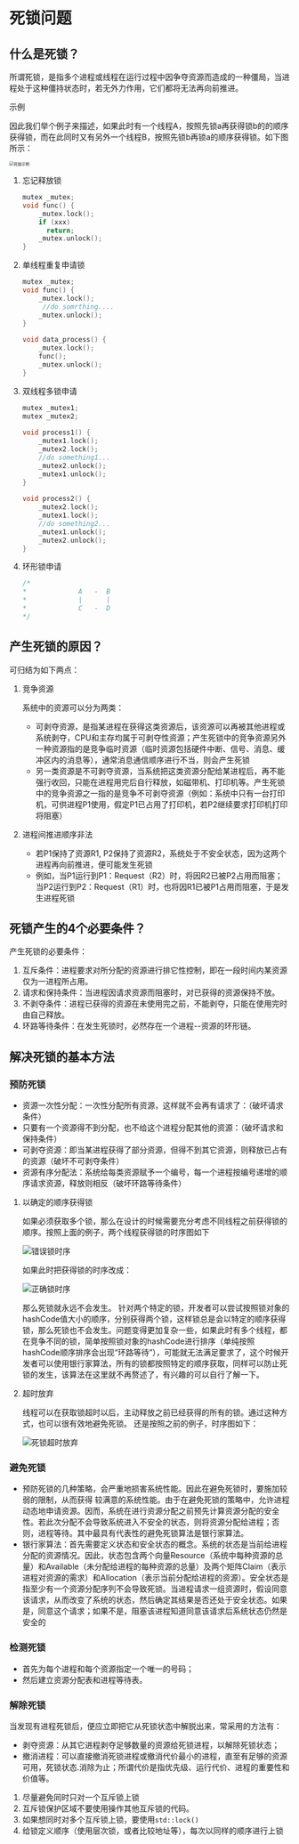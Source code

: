 # 死锁问题

## 什么是死锁？

所谓死锁，是指多个进程或线程在运行过程中因争夺资源而造成的一种僵局，当进程处于这种僵持状态时，若无外力作用，它们都将无法再向前推进。

示例

因此我们举个例子来描述，如果此时有一个线程A，按照先锁a再获得锁b的的顺序获得锁，而在此同时又有另外一个线程B，按照先锁b再锁a的顺序获得锁。如下图所示：

<img src="../pic/死锁示例.png" alt="死锁示例" style="zoom:50%;" />

1. 忘记释放锁

    ```c++
    mutex _mutex;
    void func() {
    	_mutex.lock();
    	if (xxx)
    	  return;
    	_mutex.unlock();
    }
    ```

    

2. 单线程重复申请锁

    ```c++
    mutex _mutex;
    void func() {
    	_mutex.lock();
    	 //do somrthing....
    	_mutex.unlock();
    }
     
    void data_process() {
    	_mutex.lock();
    	func();
    	_mutex.unlock();
    }
    ```

    

3. 双线程多锁申请

    ```c++
    mutex _mutex1;
    mutex _mutex2;
     
    void process1() {
    	_mutex1.lock();
    	_mutex2.lock();
    	//do something1...
    	_mutex2.unlock();
    	_mutex1.unlock();
    }
     
    void process2() {
    	_mutex2.lock();
    	_mutex1.lock();
    	//do something2...
    	_mutex1.unlock();
    	_mutex2.unlock();
    }
    ```

    

4. 环形锁申请

    ```c++
    /*
    *             A   -  B
    *             |      |
    *             C   -  D
    */
    ```

    

## 产生死锁的原因？

可归结为如下两点：

1. 竞争资源

    系统中的资源可以分为两类：

    - 可剥夺资源，是指某进程在获得这类资源后，该资源可以再被其他进程或系统剥夺，CPU和主存均属于可剥夺性资源；产生死锁中的竞争资源另外一种资源指的是竞争临时资源（临时资源包括硬件中断、信号、消息、缓冲区内的消息等），通常消息通信顺序进行不当，则会产生死锁
    - 另一类资源是不可剥夺资源，当系统把这类资源分配给某进程后，再不能强行收回，只能在进程用完后自行释放，如磁带机、打印机等。产生死锁中的竞争资源之一指的是竞争不可剥夺资源（例如：系统中只有一台打印机，可供进程P1使用，假定P1已占用了打印机，若P2继续要求打印机打印将阻塞）

2. 进程间推进顺序非法

    - 若P1保持了资源R1, P2保持了资源R2，系统处于不安全状态，因为这两个进程再向前推进，便可能发生死锁
    - 例如，当P1运行到P1：Request（R2）时，将因R2已被P2占用而阻塞；当P2运行到P2：Request（R1）时，也将因R1已被P1占用而阻塞，于是发生进程死锁

## 死锁产生的4个必要条件？

产生死锁的必要条件：

1. 互斥条件：进程要求对所分配的资源进行排它性控制，即在一段时间内某资源仅为一进程所占用。
2. 请求和保持条件：当进程因请求资源而阻塞时，对已获得的资源保持不放。
3. 不剥夺条件：进程已获得的资源在未使用完之前，不能剥夺，只能在使用完时由自己释放。
4. 环路等待条件：在发生死锁时，必然存在一个进程--资源的环形链。

## 解决死锁的基本方法

### 预防死锁

- 资源一次性分配：一次性分配所有资源，这样就不会再有请求了：（破坏请求条件）
- 只要有一个资源得不到分配，也不给这个进程分配其他的资源：（破坏请求和保持条件）
- 可剥夺资源：即当某进程获得了部分资源，但得不到其它资源，则释放已占有的资源（破坏不可剥夺条件）
- 资源有序分配法：系统给每类资源赋予一个编号，每一个进程按编号递增的顺序请求资源，释放则相反（破坏环路等待条件）

1. 以确定的顺序获得锁

    如果必须获取多个锁，那么在设计的时候需要充分考虑不同线程之前获得锁的顺序。按照上面的例子，两个线程获得锁的时序图如下

    ![错误锁时序](../pic/错误锁时序.png)

    如果此时把获得锁的时序改成：

    ![正确锁时序](../pic/正确锁时序.png)

    那么死锁就永远不会发生。 针对两个特定的锁，开发者可以尝试按照锁对象的hashCode值大小的顺序，分别获得两个锁，这样锁总是会以特定的顺序获得锁，那么死锁也不会发生。问题变得更加复杂一些，如果此时有多个线程，都在竞争不同的锁，简单按照锁对象的hashCode进行排序（单纯按照hashCode顺序排序会出现“环路等待”），可能就无法满足要求了，这个时候开发者可以使用银行家算法，所有的锁都按照特定的顺序获取，同样可以防止死锁的发生，该算法在这里就不再赘述了，有兴趣的可以自行了解一下。

2. 超时放弃

    线程可以在获取锁超时以后，主动释放之前已经获得的所有的锁。通过这种方式，也可以很有效地避免死锁。 还是按照之前的例子，时序图如下：

    ![死锁超时放弃](../pic/死锁超时放弃.png)

### 避免死锁

- 预防死锁的几种策略，会严重地损害系统性能。因此在避免死锁时，要施加较弱的限制，从而获得 较满意的系统性能。由于在避免死锁的策略中，允许进程动态地申请资源。因而，系统在进行资源分配之前预先计算资源分配的安全性。若此次分配不会导致系统进入不安全的状态，则将资源分配给进程；否则，进程等待。其中最具有代表性的避免死锁算法是银行家算法。
- 银行家算法：首先需要定义状态和安全状态的概念。系统的状态是当前给进程分配的资源情况。因此，状态包含两个向量Resource（系统中每种资源的总量）和Available（未分配给进程的每种资源的总量）及两个矩阵Claim（表示进程对资源的需求）和Allocation（表示当前分配给进程的资源）。安全状态是指至少有一个资源分配序列不会导致死锁。当进程请求一组资源时，假设同意该请求，从而改变了系统的状态，然后确定其结果是否还处于安全状态。如果是，同意这个请求；如果不是，阻塞该进程知道同意该请求后系统状态仍然是安全的

### 检测死锁

- 首先为每个进程和每个资源指定一个唯一的号码；
- 然后建立资源分配表和进程等待表。

### 解除死锁

当发现有进程死锁后，便应立即把它从死锁状态中解脱出来，常采用的方法有：

- 剥夺资源：从其它进程剥夺足够数量的资源给死锁进程，以解除死锁状态；
- 撤消进程：可以直接撤消死锁进程或撤消代价最小的进程，直至有足够的资源可用，死锁状态.消除为止；所谓代价是指优先级、运行代价、进程的重要性和价值等。

1. 尽量避免同时只对一个互斥锁上锁
2. 互斥锁保护区域不要使用操作其他互斥锁的代码。
3. 如果想同时对多个互斥锁上锁，要使用`std::lock()`
4. 给锁定义顺序（使用层次锁，或者比较地址等），每次以同样的顺序进行上锁